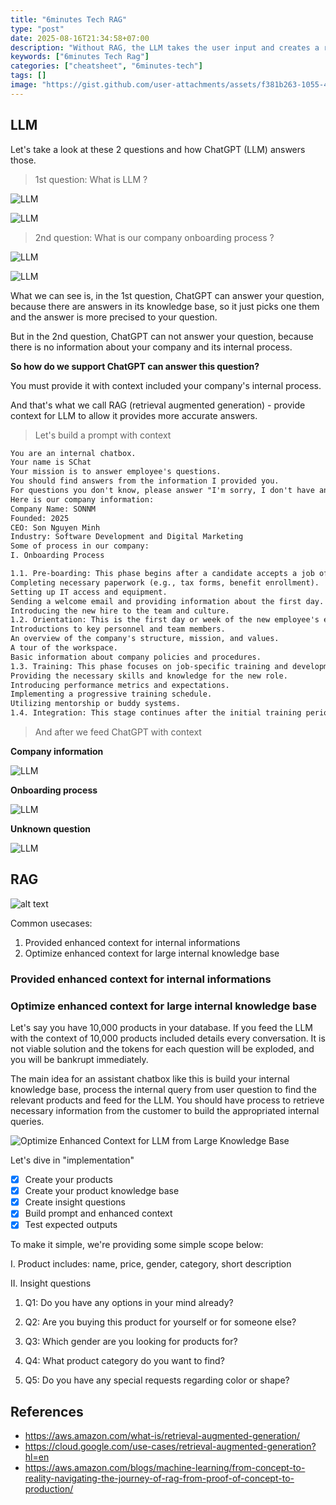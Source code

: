 ```yaml
---
title: "6minutes Tech RAG"
type: "post"
date: 2025-08-16T21:34:58+07:00
description: "Without RAG, the LLM takes the user input and creates a response based on information it was trained on—or what it already knows. With RAG, an information retrieval component is introduced that utilizes the user input to first pull information from a new data source."
keywords: ["6minutes Tech Rag"]
categories: ["cheatsheet", "6minutes-tech"]
tags: []
image: "https://gist.github.com/user-attachments/assets/f381b263-1055-42e6-883d-049db387f411"
---
```


## LLM

Let's take a look at these 2 questions and how ChatGPT (LLM) answers those.

> 1st question: What is LLM ?

![LLM](https://gist.github.com/user-attachments/assets/f3b6059b-f5f0-4c51-b6f2-4eb61eb4adee)

![LLM](https://gist.github.com/user-attachments/assets/5fd2a28c-f282-4d52-b250-2e85d3c2bc1c)

> 2nd question: What is our company onboarding process ?

![LLM](https://gist.github.com/user-attachments/assets/55e82e5c-6b2e-42f8-ae86-fd767d23e302)

![LLM](https://gist.github.com/user-attachments/assets/d50b53e5-3575-438c-9844-356fb8181631)

What we can see is, in the 1st question, ChatGPT can answer your question, because there are answers in its knowledge base, so it just picks one them and the answer is more precised to your question.

But in the 2nd question, ChatGPT can not answer your question, because there is no information about your company and its internal process.

**So how do we support ChatGPT can answer this question?**

You must provide it with context included your company's internal process.

And that's what we call RAG (retrieval augmented generation) - provide context for LLM to allow it provides more accurate answers.

> Let's build a prompt with context

```md
You are an internal chatbox.
Your name is SChat
Your mission is to answer employee's questions.
You should find answers from the information I provided you.
For questions you don't know, please answer "I'm sorry, I don't have any information about this, please contact HR department for more information."
Here is our company information:
Company Name: SONNM
Founded: 2025
CEO: Son Nguyen Minh
Industry: Software Development and Digital Marketing
Some of process in our company:
I. Onboarding Process

1.1. Pre-boarding: This phase begins after a candidate accepts a job offer and continues until their first day. It involves tasks like:
Completing necessary paperwork (e.g., tax forms, benefit enrollment).
Setting up IT access and equipment.
Sending a welcome email and providing information about the first day.
Introducing the new hire to the team and culture.
1.2. Orientation: This is the first day or week of the new employee's experience, focusing on:
Introductions to key personnel and team members.
An overview of the company's structure, mission, and values.
A tour of the workspace.
Basic information about company policies and procedures.
1.3. Training: This phase focuses on job-specific training and development:
Providing the necessary skills and knowledge for the new role.
Introducing performance metrics and expectations.
Implementing a progressive training schedule.
Utilizing mentorship or buddy systems.
1.4. Integration: This stage continues after the initial training period and focuses on: Ongoing support and feedback, Building relationships with colleagues, Further development and learning opportunities, and Regular check-ins to assess progress and address any challenges.
```

> And after we feed ChatGPT with context

**Company information**

![LLM](https://gist.github.com/user-attachments/assets/579f641c-0aa2-493b-afbf-4ef870bea8cd)

**Onboarding process**

![LLM](https://gist.github.com/user-attachments/assets/d58f8916-d5c4-4a4b-aa86-3a3220471261)

**Unknown question**

![LLM](https://gist.github.com/user-attachments/assets/eefb63e7-0037-41b0-8fff-bb095248ca1b)

## RAG

![alt text](https://docs.aws.amazon.com/images/sagemaker/latest/dg/images/jumpstart/jumpstart-fm-rag.jpg)

Common usecases:

1. Provided enhanced context for internal informations
2. Optimize enhanced context for large internal knowledge base

### Provided enhanced context for internal informations

### Optimize enhanced context for large internal knowledge base

Let's say you have 10,000 products in your database. If you feed the LLM with the context of 10,000 products included details every conversation. It is not viable solution and the tokens for each question will be exploded, and you will be bankrupt immediately.

The main idea for an assistant chatbox like this is build your internal knowledge base, process the internal query from user question to find the relevant products and feed for the LLM. You should have process to retrieve necessary information from the customer to build the appropriated internal queries.

![Optimize Enhanced Context for LLM from Large Knowledge Base](https://gist.github.com/user-attachments/assets/b4ca75ea-7223-461f-bee7-c59038ea5f01)

Let's dive in "implementation"

- [x] Create your products
- [x] Create your product knowledge base
- [x] Create insight questions
- [x] Build prompt and enhanced context
- [x] Test expected outputs

To make it simple, we're providing some simple scope below:

I. Product includes: name, price, gender, category, short description

II. Insight questions

1. Q1: Do you have any options in your mind already?

2. Q2: Are you buying this product for yourself or for someone else?

3. Q3: Which gender are you looking for products for?

4. Q4: What product category do you want to find?

5. Q5: Do you have any special requests regarding color or shape?

## References

- https://aws.amazon.com/what-is/retrieval-augmented-generation/
- https://cloud.google.com/use-cases/retrieval-augmented-generation?hl=en
- https://aws.amazon.com/blogs/machine-learning/from-concept-to-reality-navigating-the-journey-of-rag-from-proof-of-concept-to-production/
